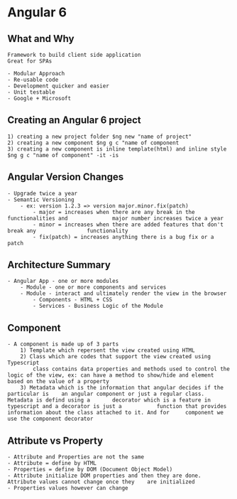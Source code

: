 # Angular 6

## What and Why
    Framework to build client side application
    Great for SPAs

    - Modular Approach
    - Re-usable code
    - Development quicker and easier
    - Unit testable
    - Google + Microsoft

## Creating an Angular 6 project
    1) creating a new project folder $ng new "name of project"
    2) creating a new component $ng g c "name of component
    3) creating a new component is inline template(html) and inline style $ng g c "name of component" -it -is

## Angular Version Changes
    - Upgrade twice a year
    - Semantic Versioning
        - ex: version 1.2.3 => version major.minor.fix(patch)
            - major = increases when there are any break in the functionalities and              major number increases twice a year 
            - minor = increases when there are added features that don't break any                functionality
            - fix(patch) = increases anything there is a bug fix or a patch

## Architecture Summary
    - Angular App - one or more modules
        - Module - one or more components and services
        - Module - interact and ultimately render the view in the browser
            - Components - HTML + CSS
            - Services - Business Logic of the Module

## Component
    - A component is made up of 3 parts
        1) Template which repersent the view created using HTML
        2) Class which are codes that support the view created using Typescript
            class contains data properties and methods used to control the logic of the view, ex: can have a method to show/hide and element based on the value of a property
        3) Metadata which is the information that angular decides if the particular is    an angular component or just a regular class. Metadata is defind using a       decorator which is a feature in typescript and a decorator is just a           function that provides information about the class attached to it. And for     component we use the component decorator 

## Attribute vs Property
    - Attribute and Properties are not the same
    - Attribute = define by HTML
    - Properties = define by DOM (Document Object Model)
    - Attribute initialize DOM properties and then they are done. Attribute values cannot change once they    are initialized
    - Properties values however can change